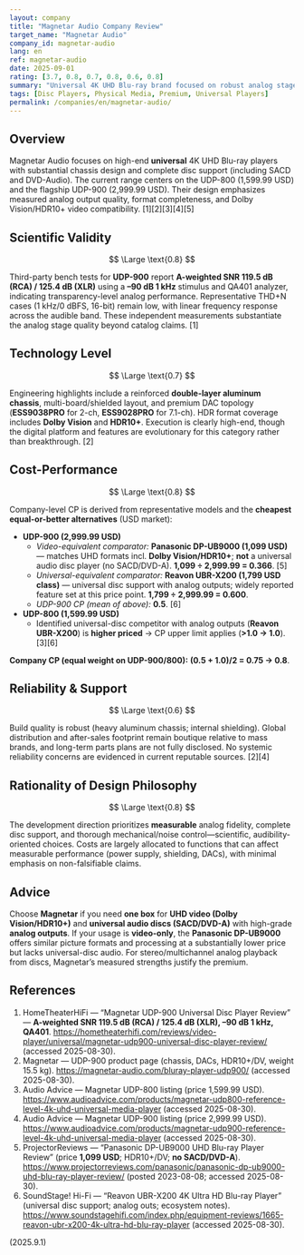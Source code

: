 ```yaml
---
layout: company
title: "Magnetar Audio Company Review"
target_name: "Magnetar Audio"
company_id: magnetar-audio
lang: en
ref: magnetar-audio
date: 2025-09-01
rating: [3.7, 0.8, 0.7, 0.8, 0.6, 0.8]
summary: "Universal 4K UHD Blu-ray brand focused on robust analog stages and full disc support; strong measured audio performance, solid engineering, and fair company-level cost-performance when universal playback is required."
tags: [Disc Players, Physical Media, Premium, Universal Players]
permalink: /companies/en/magnetar-audio/
---
```

## Overview

Magnetar Audio focuses on high-end **universal** 4K UHD Blu-ray players with substantial chassis design and complete disc support (including SACD and DVD-Audio). The current range centers on the UDP-800 (1,599.99 USD) and the flagship UDP-900 (2,999.99 USD). Their design emphasizes measured analog output quality, format completeness, and Dolby Vision/HDR10+ video compatibility. [1][2][3][4][5]

## Scientific Validity
$$ \Large \text{0.8} $$

Third-party bench tests for **UDP-900** report **A-weighted SNR 119.5 dB (RCA) / 125.4 dB (XLR)** using a **–90 dB 1 kHz** stimulus and QA401 analyzer, indicating transparency-level analog performance. Representative THD+N cases (1 kHz/0 dBFS, 16-bit) remain low, with linear frequency response across the audible band. These independent measurements substantiate the analog stage quality beyond catalog claims. [1]

## Technology Level
$$ \Large \text{0.7} $$

Engineering highlights include a reinforced **double-layer aluminum chassis**, multi-board/shielded layout, and premium DAC topology (**ESS9038PRO** for 2-ch, **ESS9028PRO** for 7.1-ch). HDR format coverage includes **Dolby Vision** and **HDR10+**. Execution is clearly high-end, though the digital platform and features are evolutionary for this category rather than breakthrough. [2]

## Cost-Performance
$$ \Large \text{0.8} $$

Company-level CP is derived from representative models and the **cheapest equal-or-better alternatives** (USD market):

- **UDP-900 (2,999.99 USD)**  
  - *Video-equivalent comparator:* **Panasonic DP-UB9000 (1,099 USD)** — matches UHD formats incl. **Dolby Vision/HDR10+**; **not** a universal audio disc player (no SACD/DVD-A). **1,099 ÷ 2,999.99 = 0.366**. [5]  
  - *Universal-equivalent comparator:* **Reavon UBR-X200 (1,799 USD class)** — universal disc support with analog outputs; widely reported feature set at this price point. **1,799 ÷ 2,999.99 = 0.600**.  
  - *UDP-900 CP (mean of above):* **0.5**. [6]
- **UDP-800 (1,599.99 USD)**  
  - Identified universal-disc competitor with analog outputs (**Reavon UBR-X200**) is **higher priced** → CP upper limit applies (**>1.0 → 1.0**). [3][6]

**Company CP (equal weight on UDP-900/800):** **(0.5 + 1.0)/2 = 0.75 → 0.8**.

## Reliability & Support
$$ \Large \text{0.6} $$

Build quality is robust (heavy aluminum chassis; internal shielding). Global distribution and after-sales footprint remain boutique relative to mass brands, and long-term parts plans are not fully disclosed. No systemic reliability concerns are evidenced in current reputable sources. [2][4]

## Rationality of Design Philosophy
$$ \Large \text{0.8} $$

The development direction prioritizes **measurable** analog fidelity, complete disc support, and thorough mechanical/noise control—scientific, audibility-oriented choices. Costs are largely allocated to functions that can affect measurable performance (power supply, shielding, DACs), with minimal emphasis on non-falsifiable claims.

## Advice

Choose **Magnetar** if you need **one box** for **UHD video (Dolby Vision/HDR10+)** and **universal audio discs (SACD/DVD-A)** with high-grade **analog outputs**. If your usage is **video-only**, the **Panasonic DP-UB9000** offers similar picture formats and processing at a substantially lower price but lacks universal-disc audio. For stereo/multichannel analog playback from discs, Magnetar’s measured strengths justify the premium.

## References

1. HomeTheaterHiFi — “Magnetar UDP-900 Universal Disc Player Review” — **A-weighted SNR 119.5 dB (RCA) / 125.4 dB (XLR), –90 dB 1 kHz, QA401**. https://hometheaterhifi.com/reviews/video-player/universal/magnetar-udp900-universal-disc-player-review/ (accessed 2025-08-30).  
2. Magnetar — UDP-900 product page (chassis, DACs, HDR10+/DV, weight 15.5 kg). https://magnetar-audio.com/bluray-player-udp900/ (accessed 2025-08-30).  
3. Audio Advice — Magnetar UDP-800 listing (price 1,599.99 USD). https://www.audioadvice.com/products/magnetar-udp800-reference-level-4k-uhd-universal-media-player (accessed 2025-08-30).  
4. Audio Advice — Magnetar UDP-900 listing (price 2,999.99 USD). https://www.audioadvice.com/products/magnetar-udp900-reference-level-4k-uhd-universal-media-player (accessed 2025-08-30).  
5. ProjectorReviews — “Panasonic DP-UB9000 UHD Blu-ray Player Review” (price **1,099 USD**; HDR10+/DV; **no SACD/DVD-A**). https://www.projectorreviews.com/panasonic/panasonic-dp-ub9000-uhd-blu-ray-player-review/ (posted 2023-08-08; accessed 2025-08-30).  
6. SoundStage! Hi-Fi — “Reavon UBR-X200 4K Ultra HD Blu-ray Player” (universal disc support; analog outs; ecosystem notes). https://www.soundstagehifi.com/index.php/equipment-reviews/1665-reavon-ubr-x200-4k-ultra-hd-blu-ray-player (accessed 2025-08-30).

(2025.9.1)

